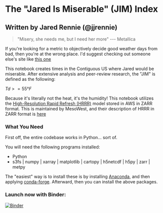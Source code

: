 # The "Jared Is Miserable" (JIM) Index
## Written by Jared Rennie (@jjrennie)
> "Misery, she needs me, but I need her more"
> --- Metallica

If you're looking for a metric to objectively decide good weather days from bad, then you're at the wrong place. I'd suggest checking out someone else's site like [this one](https://www.cbsnews.com/boston/news/how-many-top-10-weather-days-do-we-get-in-boston/)

This notebook creates times in the Contiguous US where Jared would be miserable. After extensive analysis and peer-review research, the "JIM" is defined as the following:

$Td>=55°F$

Because it's literally not the heat, it's the humidity! This notebook utilizes the [High-Resolution Rapid Refresh (HRRR)](https://rapidrefresh.noaa.gov/hrrr/) model stored in AWS in ZARR format. This is maintained by MesoWest, and their description of HRRR in ZARR format is [here](https://mesowest.utah.edu/html/hrrr/)

### What You Need

First off, the entire codebase works in Python... sort of. 

You will need the following programs installed: 
- Python
- s3fs | numpy | xarray | matplotlib | cartopy | h5netcdf | h5py | zarr | metpy
    
The "easiest" way is to install these is by installing <a href='https://www.anaconda.com/' target="_blank">Anaconda</a>, and then applying <a href='https://conda-forge.org/' target="_blank">conda-forge</a>. Afterward, then you can install the above packages. 

### Launch now with Binder:
[![Binder](https://mybinder.org/badge_logo.svg)](https://mybinder.org/v2/gh/jjrennie/Jared-Is-Miserable/HEAD?labpath=JIM.ipynb)

